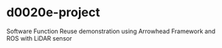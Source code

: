 # d0020e-project
Software Function Reuse demonstration using Arrowhead Framework and ROS with LiDAR sensor

